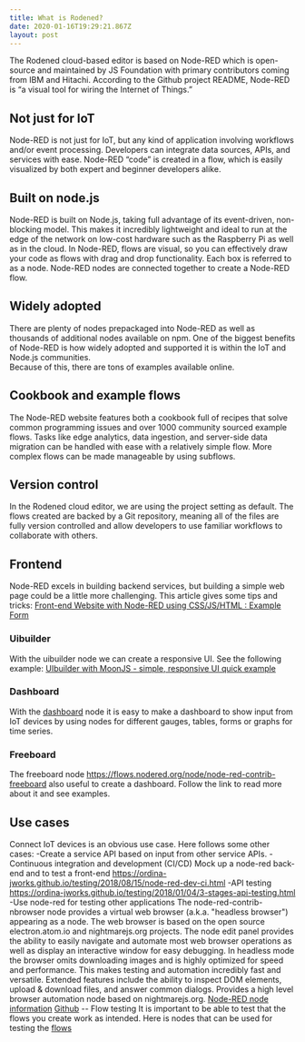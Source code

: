 ```yaml
---
title: What is Rodened?
date: 2020-01-16T19:29:21.867Z
layout: post
---
```

The Rodened cloud-based editor is based on Node-RED which is open-source and maintained by JS Foundation with primary contributors coming from IBM and Hitachi.  According to the Github project README, Node-RED is “a visual tool for wiring the Internet of Things.”

## Not just for IoT

Node-RED is not just for IoT, but any kind of application involving workflows and/or event processing.  Developers can integrate data sources, APIs, and services with ease. Node-RED “code” is created in a flow, which is easily visualized by both expert and beginner developers alike. 

## Built on node.js

Node-RED is built on Node.js, taking full advantage of its event-driven, non-blocking model. This makes it incredibly lightweight and ideal to run at the edge of the network on low-cost hardware such as the Raspberry Pi as well as in the cloud. In Node-RED, flows are visual, so you can effectively draw your code as flows with drag and drop functionality.  Each box is referred to as a node. Node-RED nodes are connected together to create a Node-RED flow.

## Widely adopted

There are plenty of nodes prepackaged into Node-RED as well as thousands of additional nodes available on npm. One of the biggest benefits of Node-RED is how widely adopted and supported it is within the IoT and Node.js communities.\
Because of this, there are tons of examples available online. 

## Cookbook and example flows

The Node-RED website features both a cookbook full of recipes that solve common programming issues and over 1000 community sourced example flows.  Tasks like edge analytics, data ingestion, and server-side data migration can be handled with ease with a relatively simple flow.  More complex flows can be made manageable by using subflows.

## Version control

In the Rodened cloud editor, we are using the project setting as default.  The flows created are backed by a Git repository, meaning all of the files are fully version controlled and allow developers to use familiar workflows to collaborate with others.

## Frontend

Node-RED excels in building backend services, but building a simple web page could be a little more challenging. This article gives some tips and tricks: [Front-end Website with Node-RED using CSS/JS/HTML : Example Form](https://flows.nodered.org/flow/1bffe6808d37bd96cce283939983e758)

### Uibuilder
With the uibuilder node we can create a responsive UI. See the following example:
[UIbuilder with MoonJS - simple, responsive UI quick example](https://flows.nodered.org/flow/e909c3fa700b68abe94cd822e46c084f)

### Dashboard
With the [dashboard](https://flows.nodered.org/node/node-red-dashboard) node it is easy to make a dashboard to show input from IoT devices by using nodes for different gauges, tables, forms or graphs for time series. 

### Freeboard
The freeboard node https://flows.nodered.org/node/node-red-contrib-freeboard also useful to create a dashboard. Follow the link to read more about it and see examples.
## Use cases
Connect IoT devices is an obvious use case. Here follows some other cases:
-Create a service API based on input from other service APIs.
-Continuous integration and development (CI/CD)
Mock up a node-red back-end and to test a front-end
https://ordina-jworks.github.io/testing/2018/08/15/node-red-dev-ci.html
-API testing
https://ordina-jworks.github.io/testing/2018/01/04/3-stages-api-testing.html
-Use node-red for testing other applications
The node-red-contrib-nbrowser node provides a virtual web browser (a.k.a. "headless browser") appearing as a node. The web browser is based on the open source electron.atom.io and nightmarejs.org projects. The node edit panel provides the ability to easily navigate and automate most web browser operations as well as display an interactive window for easy debugging. In headless mode the browser omits downloading images and is highly optimized for speed and performance. This makes testing and automation incredibly fast and versatile. Extended features include the ability to inspect DOM elements, upload & download files, and answer common dialogs.
Provides a high level browser automation node based on nightmarejs.org.
[Node-RED node information](https://flows.nodered.org/node/node-red-contrib-nbrowser)
[Github](https://github.com/steveorevo/node-red-contrib-nbrowser)
-- Flow testing
It is important to be able to test that the flows you create work as intended.  Here is nodes that can be used for testing the [flows](https://github.com/node-red/node-red/wiki/Flow-testing)
